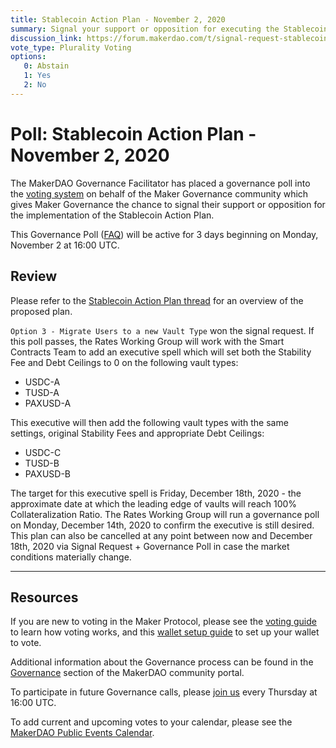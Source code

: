 ```yaml
---
title: Stablecoin Action Plan - November 2, 2020
summary: Signal your support or opposition for executing the Stablecoin Action Plan.
discussion_link: https://forum.makerdao.com/t/signal-request-stablecoin-action-plan/4808
vote_type: Plurality Voting
options:
   0: Abstain
   1: Yes
   2: No
---
```

# Poll: Stablecoin Action Plan - November 2, 2020

The MakerDAO Governance Facilitator has placed a governance poll into the [voting system](https://vote.makerdao.com/polling) on behalf of the Maker Governance community which gives Maker Governance the chance to signal their support or opposition for the implementation of the Stablecoin Action Plan.

This Governance Poll ([FAQ](https://community-development.makerdao.com/makerdao-mcd-faqs/faqs#governance)) will be active for 3 days beginning on Monday, November 2 at 16:00 UTC.

## Review

Please refer to the [Stablecoin Action Plan thread](https://forum.makerdao.com/t/signal-request-stablecoin-action-plan/4808) for an overview of the proposed plan.

`Option 3 - Migrate Users to a new Vault Type` won the signal request. If this poll passes, the Rates Working Group will work with the Smart Contracts Team to add an executive spell which will set both the Stability Fee and Debt Ceilings to 0 on the following vault types:

 * USDC-A
 * TUSD-A
 * PAXUSD-A

 This executive will then add the following vault types with the same settings, original Stability Fees and appropriate Debt Ceilings:

 * USDC-C
 * TUSD-B
 * PAXUSD-B

The target for this executive spell is Friday, December 18th, 2020 - the approximate date at which the leading edge of vaults will reach 100% Collateralization Ratio. The Rates Working Group will run a governance poll on Monday, December 14th, 2020 to confirm the executive is still desired. This plan can also be cancelled at any point between now and December 18th, 2020 via Signal Request + Governance Poll in case the market conditions materially change.

---

## Resources

If you are new to voting in the Maker Protocol, please see the [voting guide](https://community-development.makerdao.com/en/learn/governance/how-voting-works/) to learn how voting works, and this [wallet setup guide](https://community-development.makerdao.com/en/learn/governance/voting-setup/) to set up your wallet to vote.

Additional information about the Governance process can be found in the [Governance](https://community-development.makerdao.com/en/learn/governance) section of the MakerDAO community portal.

To participate in future Governance calls, please [join us](https://github.com/makerdao/community/tree/master/governance/governance-and-risk-meetings) every Thursday at 16:00 UTC.

To add current and upcoming votes to your calendar, please see the [MakerDAO Public Events Calendar](https://calendar.google.com/calendar/embed?src=makerdao.com_3efhm2ghipksegl009ktniomdk%40group.calendar.google.com&ctz=America%2FLos_Angeles).

